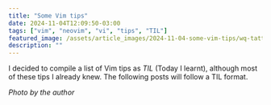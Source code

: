 ```yaml
---
title: "Some Vim tips"
date: 2024-11-04T12:09:50-03:00
tags: ["vim", "neovim", "vi", "tips", "TIL"]
featured_image: /assets/article_images/2024-11-04-some-vim-tips/wq-tattoo.webp
description: ""
---
```


I decided to compile a list of Vim tips as _TIL_ (Today I learnt), although
most of these tips I already knew. The following posts will follow a TIL
format.

_Photo by the author_

